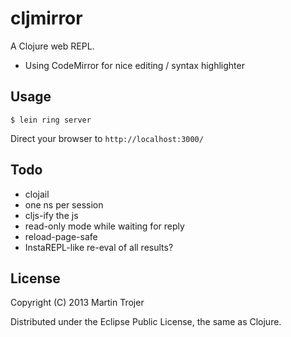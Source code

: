 # cljmirror

A Clojure web REPL.

- Using CodeMirror for nice editing / syntax highlighter

## Usage

`$ lein ring server`

Direct your browser to `http://localhost:3000/`

## Todo

* clojail
* one ns per session
* cljs-ify the js
* read-only mode while waiting for reply
* reload-page-safe
* InstaREPL-like re-eval of all results?

## License

Copyright (C) 2013 Martin Trojer

Distributed under the Eclipse Public License, the same as Clojure.
